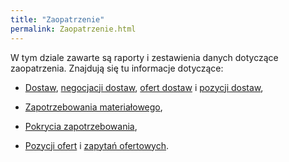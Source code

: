 ```yaml
---
title: "Zaopatrzenie"
permalink: Zaopatrzenie.html
---
```

 W tym dziale zawarte są raporty i zestawienia danych dotyczące zaopatrzenia. Znajdują się tu informacje dotyczące: 

- [Dostaw](/dostawy),&nbsp;[negocjacji dostaw](/negocjacje), [ofert dostaw](/oferty-dostaw)&nbsp;i [pozycji dostaw](/pozycje-dostaw),

- [Zapotrzebowania materiałowego](/zapotrzebowanie-materialowe),

- [Pokrycia zapotrzebowania](/pokrycie-zapotrzebowania),

- [Pozycji ofert](/pozycje-ofert)&nbsp;i [zapytań ofertowych](/zapytania-ofertowe).

